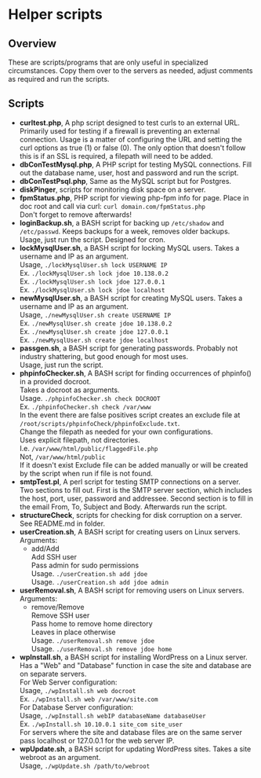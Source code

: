 # Helper scripts

## Overview
These are scripts/programs that are only useful in specialized circumstances.
Copy them over to the servers as needed, adjust comments as required and run the scripts. <br>

## Scripts
* **curltest.php**, A php script designed to test curls to an external URL.
  Primarily used for testing if a firewall is preventing an external connection.
  Usage is a matter of configuring the URL and setting the curl options as true (1) or false (0).
  The only option that doesn't follow this is if an SSL is required, a filepath will need to be added. <br>
* **dbConTestMysql.php**, A PHP script for testing MySQL connections. Fill out the
  database name, user, host and password and run the script. <br>
* **dbConTestPsql.php**, Same as the MySQL script but for Postgres. <br>
* **diskPinger**, scripts for monitoring disk space on a server.
* **fpmStatus.php**, PHP script for viewing php-fpm info for page. Place in doc root and call via curl: `curl domain.com/fpmStatus.php` <br>
  Don't forget to remove afterwards! <br>
* **loginBackup.sh**, a BASH script for backing up `/etc/shadow` and `/etc/passwd`. Keeps backups for a week, removes older backups. <br>
  Usage, just run the script. Designed for cron. <br>
* **lockMysqlUser.sh**, a BASH script for locking MySQL users. Takes a username and IP as an argument. <br>
  Usage, `./lockMysqlUser.sh lock USERNAME IP` <br>
  Ex. `./lockMysqlUser.sh lock jdoe 10.138.0.2` <br>
  Ex. `./lockMysqlUser.sh lock jdoe 127.0.0.1` <br>
  Ex. `./lockMysqlUser.sh lock jdoe localhost` <br>
* **newMysqlUser.sh**, a BASH script for creating MySQL users. Takes a username and IP as an argument. <br>
  Usage, `./newMysqlUser.sh create USERNAME IP` <br>
  Ex. `./newMysqlUser.sh create jdoe 10.138.0.2` <br>
  Ex. `./newMysqlUser.sh create jdoe 127.0.0.1` <br>
  Ex. `./newMysqlUser.sh create jdoe localhost` <br>
* **passgen.sh**, a BASH script for generating passwords. Probably not industry shattering, but good enough for most uses.<br>
  Usage, just run the script. <br>
* **phpinfoChecker.sh**, A BASH script for finding occurrences of phpinfo() in a provided docroot. <br>
  Takes a docroot as arguments. <br>
  Usage. `./phpinfoChecker.sh check DOCROOT` <br>
  Ex. `./phpinfoChecker.sh check /var/www` <br>
  In the event there are false positives script creates an exclude file at `/root/scripts/phpinfoCheck/phpinfoExclude.txt`. <br>
  Change the filepath as needed for your own configurations. <br>
  Uses explicit filepath, not directories. <br>
  I.e. `/var/www/html/public/flaggedFile.php` <br>
  Not, `/var/www/html/public` <br>
  If it doesn't exist Exclude file can be added manually or will be created by the script when run if file is not found. <br>
* **smtpTest.pl**, A perl script for testing SMTP connections on a server. Two sections to fill out.
  First is the SMTP server section, which includes the host, port, user, password and addressee.
  Second section is to fill in the email From, To, Subject and Body. Afterwards run the script. <br>
* **structureCheck**, scripts for checking for disk corruption on a server. See README.md in folder.
* **userCreation.sh**, A BASH script for creating users on Linux servers. <br>
  Arguments:
  - add/Add <br>
    Add SSH user <br>
    Pass admin for sudo permissions <br>
    Usage. `./userCreation.sh add jdoe` <br>
    Usage. `./userCreation.sh add jdoe admin` <br>
* **userRemoval.sh**, A BASH script for removing users on Linux servers.  <br>
  Arguments:
  - remove/Remove <br>
    Remove SSH user <br>
    Pass home to remove home directory <br>
    Leaves in place otherwise <br>
    Usage. `./userRemoval.sh remove jdoe` <br>
    Usage. `./userRemoval.sh remove jdoe home` <br>
* **wpInstall.sh**, a BASH script for installing WordPress on a Linux server. Has a "Web" and "Database" function in case
  the site and database are on separate servers. <br>
  For Web Server configuration: <br>
  Usage, `./wpInstall.sh web docroot` <br>
  Ex. `./wpInstall.sh web /var/www/site.com` <br>
  For Database Server configuration: <br>
  Usage, `./wpInstall.sh webIP databaseName databaseUser` <br>
  Ex. `./wpInstall.sh 10.10.0.1 site_com site_user` <br>
  For servers where the site and database files are on the same server pass localhost or 127.0.0.1 for the web server IP. <br>
* **wpUpdate.sh**, a BASH script for updating WordPress sites. Takes a site webroot as an argument. <br>
  Usage, `./wpUpdate.sh /path/to/webroot`<br>
